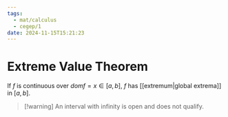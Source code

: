 ```yaml
---
tags:
  - mat/calculus
  - cegep/1
date: 2024-11-15T15:21:23
---
```


# Extreme Value Theorem

If $f$ is continuous over $domf = x \in [a, b]$, $f$ has [[extremum|global extrema]] in $[a, b]$.

> [!warning] An interval with infinity is open and does not qualify.
